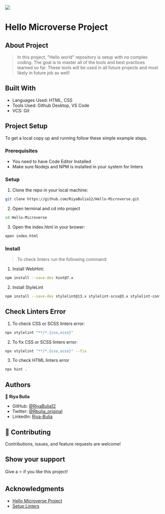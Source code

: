 ![](https://img.shields.io/badge/Microverse-blueviolet)

# Hello Microverse Project

## About Project
> In this project, "Hello world" repository is setup with no complex coding. The goal is to master all of the tools and best practices learned so far. These tools will be used in all future projects and most likely in future job as well!

## Built With

- Languages Used: HTML, CSS
- Tools Used: Github Desktop, VS Code
- VCS: Git

## Project Setup
To get a local copy up and running follow these simple example steps.

### Prerequisites

- You need to have Code Editor Installed
- Make sure Nodejs and NPM is installed in your system for linters

### Setup
1. Clone the repo in your local machine:
```bash
git clone https://github.com/RiyaBulia12/Hello-Microverse.git
```
2. Open terminal and cd into project
```bash
cd Hello-Microverse
```
3. Open the index.html in your brower:
```bash
open index.html
```

### Install
> To check linters run the following command:
1. Install WebHint:
```bash
npm install --save-dev hint@7.x
```
2. Install StyleLint
```bash
npm install --save-dev stylelint@13.x stylelint-scss@3.x stylelint-config-standard@21.x stylelint-csstree-validator@1.x
```
## Check Linters Error
1. To check CSS or SCSS linters error:
```bash
npx stylelint "**/*.{css,scss}"
```
2. To fix CSS or SCSS linters error:
```bash
npx stylelint "**/*.{css,scss}" --fix
```
3. To check HTML linters error
```bash
npx hint .
```

## Authors

👤 **Riya Bulia**

- GitHub: [@RiyaBulia12](https://github.com/RiyaBulia12)
- Twitter: [@Rbulia_original](https://twitter.com/@rbulia_original)
- LinkedIn: [Riya-Bulia](https://linkedin.com/in/riya-bulia)

## 🤝 Contributing

Contributions, issues, and feature requests are welcome!

## Show your support

Give a ⭐️ if you like this project!

## Acknowledgments

- [Hello Microverse Project](https://github.com/microverseinc/curriculum-transversal-skills/blob/main/documentation/hello_microverse_project.md)
- [Setup Linters](https://questions.microverse.org/t/configure-linters-for-html-and-css/2009)
